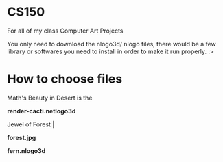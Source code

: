 # CS150
For all of my class Computer Art Projects

You only need to download the nlogo3d/ nlogo files, there would be a few library or softwares you need to install in order to make it run properly. :>

# How to choose files
Math's Beauty in Desert is the 

**render-cacti.netlogo3d**

Jewel of Forest | 

**forest.jpg**

**fern.nlogo3d**
